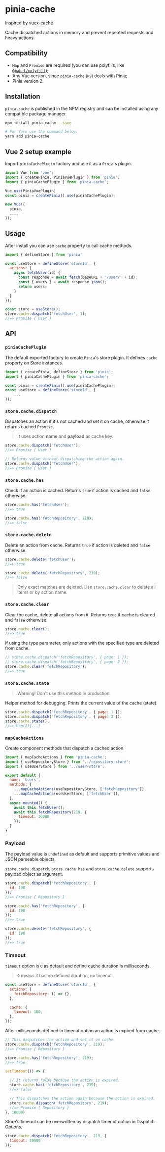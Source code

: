 # pinia-cache
Inspired by [vuex-cache](https://github.com/superwf/vuex-cache)

Cache dispatched actions in memory and prevent repeated requests and heavy actions.

## Compatibility

- `Map` and `Promise` are required (you can use polyfills, like [`@babel/polyfill`](https://babeljs.io/docs/en/babel-polyfill));
- Any Vue version, since `pinia-cache` just deals with Pinia;
- Pinia version 2.

## Installation

`pinia-cache` is published in the NPM registry and can be installed using any compatible package manager.

```sh
npm install pinia-cache --save

# For Yarn use the command below.
yarn add pinia-cache
```

## Vue 2 setup example

Import `piniaCachePlugin` factory and use it as a `Pinia`'s plugin.

```js
import Vue from 'vue';
import { createPinia, PiniaVuePlugin } from 'pinia';
import { piniaCachePlugin } from 'pinia-cache';

Vue.use(PiniaVuePlugin)
const pinia = createPinia().use(piniaCachePlugin);

new Vue({
  pinia,
  ...,
});
```

## Usage

After install you can use `cache` property to call cache methods.

```js
import { defineStore } from 'pinia'

const useStore = defineStore('storeId', {
  actions: {
    async fetchUser(id) {
      const response = await fetch(baseURL + '/user/' + id);
      const { users } = await response.json();
      return users;
    }
  }
});

const store = useStore();
store.cache.dispatch('fetchUser', 1);
//=> Promise { User }
```

## API

### `piniaCachePlugin`

The default exported factory to create `Pinia`'s store plugin. It defines `cache` property on Store instances.

```js
import { createPinia, defineStore } from 'pinia';
import { piniaCachePlugin } from 'pinia-cache';

const pinia = createPinia().use(piniaCachePlugin);
const useStore = defineStore('storeId', {
    ...
});
```

### `store.cache.dispatch`

Dispatches an action if it's not cached and set it on cache, otherwise it returns cached `Promise`.

> It uses action **name** and **payload** as cache key.

```js
store.cache.dispatch('fetchUser');
//=> Promise { User }

// Returns value without dispatching the action again.
store.cache.dispatch('fetchUser');
//=> Promise { User }
```

### `store.cache.has`

Check if an action is cached. Returns `true` if action is cached and `false` otherwise.

```js
store.cache.has('fetchUser');
//=> true

store.cache.has('fetchRepository', 219);
//=> false
```

### `store.cache.delete`

Delete an action from cache. Returns `true` if action is deleted and `false` otherwise.

```js
store.cache.delete('fetchUser');
//=> true

store.cache.delete('fetchRepository', 219);
//=> false
```

> Only exact matches are deleted. Use `store.cache.clear` to delete all items or by action name.

### `store.cache.clear`

Clear the cache, delete all actions from it. Returns `true` if cache is cleared and `false` otherwise.

```js
store.cache.clear();
//=> true
```

If using the type parameter, only actions with the specified type are deleted from cache.

```js
// store.cache.dispatch('fetchRepository', { page: 1 });
// store.cache.dispatch('fetchRepository', { page: 2 });
store.cache.clear('fetchRepository');
//=> true
```

### `store.cache.state`

> Warning! Don't use this method in production.

Helper method for debugging. Prints the current value of the cache (state).

```js
store.cache.dispatch('fetchRepository', { page: 1 });
store.cache.dispatch('fetchRepository', { page: 2 });
store.cache.state();
//=> Map(2){...}
```

### `mapCacheActions`

Create component methods that dispatch a cached action.

```js
import { mapCacheActions } from 'pinia-cache';
import { useRepositoryStore } from '../repository-store';
import { useUserStore } from '../user-store';

export default {
  name: 'Users',
  methods: {
    ...mapCacheActions(useRepositoryStore, ['fetchRepository']),
    ...mapCacheActions(useUserStore, ['fetchUser']),
  },
  async mounted() {
    await this.fetchUser();
    await this.fetchRepository(219, {
      timeout: 30000
    });
  }
}
```

### Payload

The payload value is `undefined` as default and supports primitive values and JSON parseable objects.

`store.cache.dispatch`, `store.cache.has` and `store.cache.delete` supports payload object as argument.

```js
store.cache.dispatch('fetchRepository', {
  id: 198
});
//=> Promise { Repository }

store.cache.has('fetchRepository', {
  id: 198
});
//=> true

store.cache.delete('fetchRepository', {
  id: 198
});
//=> true
```

### Timeout

`timeout` option is `0` as default and define cache duration is milliseconds.

> **`0`** means it has no defined duration, no timeout.

```js
const useStore = defineStore('storeId', {
  actions: {
    fetchRepository: () => {},
  },

  cache: {
    timeout: 100,
  },
});
```

After milliseconds defined in timeout option an action is expired from cache.

```js
// This dispatches the action and set it on cache.
store.cache.dispatch('fetchRepository', 219);
//=> Promise { Repository }

store.cache.has('fetchRepository', 219);
//=> true

setTimeout(() => {

  // It returns false because the action is expired.
  store.cache.has('fetchRepository', 219);
  //=> false

  // This dispatches the action again because the action is expired.
  store.cache.dispatch('fetchRepository', 219);
  //=> Promise { Repository }
}, 10000)
```

Store's timeout can be overwritten by dispatch timeout option in Dispatch Options.

```js
store.cache.dispatch('fetchRepository', 219, {
  timeout: 30000
});
```
